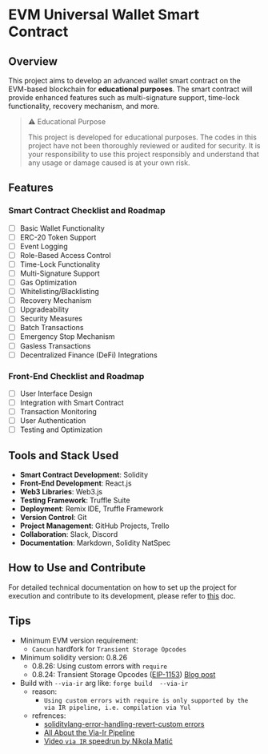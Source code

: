 # EVM Universal Wallet Smart Contract

## Overview

This project aims to develop an advanced wallet smart contract on the EVM-based blockchain for **educational purposes**. The smart contract will provide enhanced features such as multi-signature support, time-lock functionality, recovery mechanism, and more.

> :warning: Educational Purpose
>
> This project is developed for educational purposes. The codes in this project have not been thoroughly reviewed or audited for security. It is your responsibility to use this project responsibly and understand that any usage or damage caused is at your own risk.


## Features

### Smart Contract Checklist and Roadmap
- [ ] Basic Wallet Functionality
- [ ] ERC-20 Token Support
- [ ] Event Logging
- [ ] Role-Based Access Control
- [ ] Time-Lock Functionality
- [ ] Multi-Signature Support
- [ ] Gas Optimization
- [ ] Whitelisting/Blacklisting
- [ ] Recovery Mechanism
- [ ] Upgradeability
- [ ] Security Measures
- [ ] Batch Transactions
- [ ] Emergency Stop Mechanism
- [ ] Gasless Transactions
- [ ] Decentralized Finance (DeFi) Integrations

### Front-End Checklist and Roadmap
- [ ] User Interface Design
- [ ] Integration with Smart Contract
- [ ] Transaction Monitoring
- [ ] User Authentication
- [ ] Testing and Optimization

## Tools and Stack Used
- **Smart Contract Development**: Solidity
- **Front-End Development**: React.js
- **Web3 Libraries**: Web3.js
- **Testing Framework**: Truffle Suite
- **Deployment**: Remix IDE, Truffle Framework
- **Version Control**: Git
- **Project Management**: GitHub Projects, Trello
- **Collaboration**: Slack, Discord
- **Documentation**: Markdown, Solidity NatSpec

## How to Use and Contribute

For detailed technical documentation on how to set up the project for execution and contribute to its development, please refer to [this](/README-Use-Contribute.md) doc.


## Tips
- Minimum EVM version requirement:
    - `Cancun` hardfork for `Transient Storage Opcodes`
- Minimum solidity version: 0.8.26
    - 0.8.26: Using custom errors with `require`
    - 0.8.24: Transient Storage Opcodes ([EIP-1153](https://eips.ethereum.org/EIPS/eip-1153)) [Blog post](https://soliditylang.org/blog/2024/01/26/transient-storage/)
- Build with `--via-ir` arg like: `forge build  --via-ir`
    - reason: 
        - `Using custom errors with require is only supported by the via IR pipeline, i.e. compilation via Yul`
    - refrences: 
        - [soliditylang-error-handling-revert-custom errors](https://docs.soliditylang.org/en/latest/control-structures.html#error-handling-assert-require-revert-and-exceptions)
        - [All About the Via-Ir Pipeline](https://docs.tenderly.co/debugger/via-ir-pipeline)
        - [Video `via IR` speedrun by Nikola Matić](https://youtu.be/3ljewa1__UM?list=PLX8x7Zj6VeznJuVkZtRyKwseJdrr4mNsE)